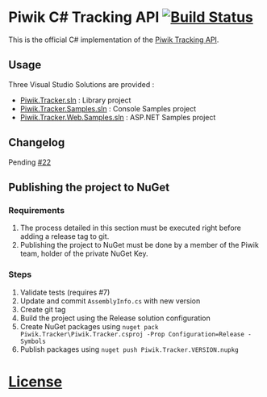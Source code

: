 # Piwik C# Tracking API [![Build Status](https://travis-ci.org/piwik/piwik-dotnet-tracker.svg?branch=master)](https://travis-ci.org/piwik/piwik-dotnet-tracker)

This is the official C# implementation of the [Piwik Tracking API](http://piwik.org/docs/tracking-api/).

## Usage

Three Visual Studio Solutions are provided : 

* [Piwik.Tracker.sln](Piwik.Tracker.sln) : Library project
* [Piwik.Tracker.Samples.sln](Piwik.Tracker.Samples.sln) : Console Samples project
* [Piwik.Tracker.Web.Samples.sln](Piwik.Tracker.Web.Samples.sln) : ASP.NET Samples project

## Changelog

Pending [#22](../../issues/22)

## Publishing the project to NuGet

### Requirements

1. The process detailed in this section must be executed right before adding a
   release tag to git.
2. Publishing the project to NuGet must be done by a member of the Piwik team,
   holder of the private NuGet Key.

### Steps

1. Validate tests (requires #7)
2. Update and commit `AssemblyInfo.cs` with new version
3. Create git tag
4. Build the project using the Release solution configuration
5. Create NuGet packages using `nuget pack Piwik.Tracker\Piwik.Tracker.csproj -Prop Configuration=Release -Symbols`
6. Publish packages using `nuget push Piwik.Tracker.VERSION.nupkg`

# [License](LICENSE)

